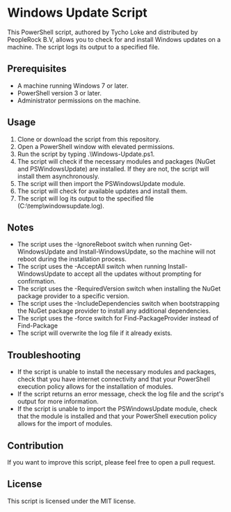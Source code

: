 
# Windows Update Script

This PowerShell script, authored by Tycho Loke and distributed by PeopleRock B.V, allows you to check for and install Windows updates on a machine. The script logs its output to a specified file.

## Prerequisites
- A machine running Windows 7 or later.
- PowerShell version 3 or later.
- Administrator permissions on the machine.

## Usage
1. Clone or download the script from this repository.
2. Open a PowerShell window with elevated permissions.
3. Run the script by typing .\Windows-Update.ps1.
4. The script will check if the necessary modules and packages (NuGet and PSWindowsUpdate) are installed. If they are not, the script will install them asynchronously.
5. The script will then import the PSWindowsUpdate module.
6. The script will check for available updates and install them.
7. The script will log its output to the specified file (C:\temp\windowsupdate.log).

## Notes
- The script uses the -IgnoreReboot switch when running Get-WindowsUpdate and Install-WindowsUpdate, so the machine will not reboot during the installation process.
- The script uses the -AcceptAll switch when running Install-WindowsUpdate to accept all the updates without prompting for confirmation.
- The script uses the -RequiredVersion switch when installing the NuGet package provider to a specific version.
- The script uses the -IncludeDependencies switch when bootstrapping the NuGet package provider to install any additional dependencies.
- The script uses the -force switch for Find-PackageProvider instead of Find-Package
- The script will overwrite the log file if it already exists.

## Troubleshooting
- If the script is unable to install the necessary modules and packages, check that you have internet connectivity and that your PowerShell execution policy allows for the installation of modules.
- If the script returns an error message, check the log file and the script's output for more information.
- If the script is unable to import the PSWindowsUpdate module, check that the module is installed and that your PowerShell execution policy allows for the import of modules.

## Contribution
If you want to improve this script, please feel free to open a pull request.

## License
This script is licensed under the MIT license.



